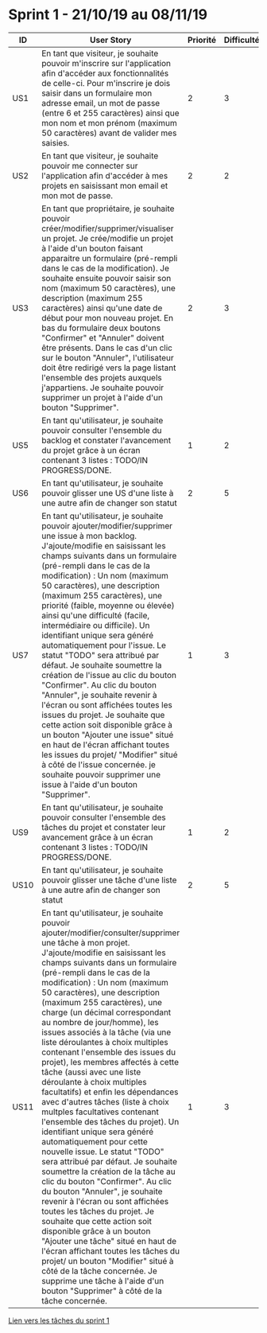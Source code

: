 # Sprint 1 - 21/10/19 au 08/11/19

| ID | User Story | Priorité | Difficulté |
| -- | ---------- | -------- | ---------- |
| US1 | En tant que visiteur, je souhaite pouvoir m'inscrire sur l'application afin d'accéder aux fonctionnalités de celle-ci. Pour m'inscrire je dois saisir dans un formulaire mon adresse email, un mot de passe (entre 6 et 255 caractères) ainsi que mon nom et mon prénom (maximum 50 caractères) avant de valider mes saisies. | 2 | 3 |
| US2 | En tant que visiteur, je souhaite pouvoir me connecter sur l'application afin d'accéder à mes projets en saisissant mon email et mon mot de passe. | 2 | 2 |
| US3 | En tant que propriétaire, je souhaite pouvoir créer/modifier/supprimer/visualiser un projet. Je crée/modifie un projet à l'aide d'un bouton faisant apparaitre un formulaire (pré-rempli dans le cas de la modification). Je souhaite ensuite pouvoir saisir son nom (maximum 50 caractères), une description (maximum 255 caractères) ainsi qu'une date de début pour mon nouveau projet. En bas du formulaire deux boutons "Confirmer" et "Annuler" doivent être présents. Dans le cas d'un clic sur le bouton "Annuler", l'utilisateur doit être redirigé vers la page listant l'ensemble des projets auxquels j'appartiens. Je souhaite pouvoir supprimer un projet à l'aide d'un bouton "Supprimer".  | 2 | 3 |
| US5 | En tant qu'utilisateur, je souhaite pouvoir consulter l'ensemble du backlog et constater l'avancement du projet grâce à un écran contenant 3 listes : TODO/IN PROGRESS/DONE. | 1 | 2 |
| US6|  En tant qu'utilisateur, je souhaite pouvoir glisser une US d'une liste à une autre afin de changer son statut | 2 | 5 |
| US7 | En tant qu'utilisateur, je souhaite pouvoir ajouter/modifier/supprimer une issue à mon backlog. J'ajoute/modifie en saisissant les champs suivants dans un formulaire (pré-rempli dans le cas de la modification) : Un nom (maximum 50 caractères), une description (maximum 255 caractères), une priorité (faible, moyenne ou élevée) ainsi qu'une difficulté (facile, intermédiaire ou difficile). Un identifiant unique sera généré automatiquement pour l'issue. Le statut "TODO" sera attribué par défaut. Je souhaite soumettre la création de l'issue au clic du bouton "Confirmer". Au clic du bouton  "Annuler", je souhaite revenir à l'écran ou sont affichées toutes les issues du projet. Je souhaite que cette action soit disponible grâce à un bouton "Ajouter une issue" situé en haut de l'écran affichant toutes les issues du projet/ "Modifier" situé à côté de l'issue concernée. je souhaite pouvoir supprimer une issue à l'aide d'un bouton "Supprimer".  | 1 | 3 |
| US9 | En tant qu'utilisateur, je souhaite pouvoir consulter l'ensemble des tâches du projet et constater leur avancement grâce à un écran contenant 3 listes : TODO/IN PROGRESS/DONE. | 1 | 2 |
| US10|  En tant qu'utilisateur, je souhaite pouvoir glisser une tâche d'une liste à une autre afin de changer son statut | 2 | 5 |
| US11 | En tant qu'utilisateur, je souhaite pouvoir ajouter/modifier/consulter/supprimer une tâche à mon projet. J'ajoute/modifie en saisissant les champs suivants dans un formulaire (pré-rempli dans le cas de la modification) : Un nom (maximum 50 caractères), une description (maximum 255 caractères), une charge (un décimal correspondant au nombre de jour/homme), les issues associés à la tâche (via une liste déroulantes à choix multiples contenant l'ensemble des issues du projet), les membres affectés à cette tâche (aussi avec une liste déroulante à choix multiples facultatifs) et enfin les dépendances avec d'autres tâches (liste à choix multples facultatives contenant l'ensemble des tâches du projet). Un identifiant unique sera généré automatiquement pour cette nouvelle issue. Le statut "TODO" sera attribué par défaut. Je souhaite soumettre la création de la tâche au clic du bouton "Confirmer". Au clic du bouton  "Annuler", je souhaite revenir à l'écran ou sont affichées toutes les tâches du projet. Je souhaite que cette action soit disponible grâce à un bouton "Ajouter une tâche" situé en haut de l'écran affichant toutes les tâches du projet/ un bouton "Modifier" situé  à côté de la tâche concernée. Je supprime une tâche à l'aide d'un bouton "Supprimer" à côté de la tâche concernée.| 1 | 3 |

[Lien vers les tâches du sprint 1]("Task1.md")

